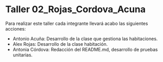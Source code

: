 # Taller 02_Rojas_Cordova_Acuna
Para realizar este taller cada integrante llevará acabo las siguientes acciones:
- Antonio Acuña: Desarrollo de la clase que gestiona las habitaciones.
- Alex Rojas: Desarrollo de la clase habitación.
- Antonia Córdova: Redacción del README.md, desarrollo de pruebas unitarias.